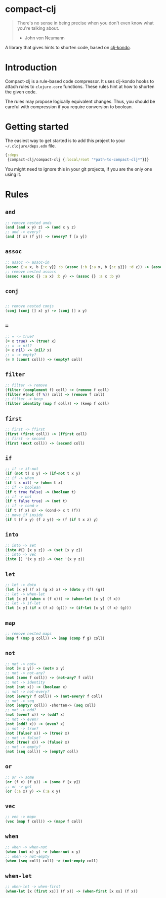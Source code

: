 # compact-clj
> There's no sense in being precise when you don't even know what you're talking about.
> * John von Neumann

A library that gives hints to shorten code, based on [clj-kondo](https://github.com/clj-kondo/clj-kondo).

# Introduction
Compact-clj is a rule-based code compressor. It uses clj-kondo hooks to attach rules to `clojure.core` functions. These rules hint at how to shorten the given code. 

The rules may propose logically equivalent changes. Thus, you should be careful with compression if you require conversion to boolean. 

# Getting started
The easiest way to get started is to add this project to your `~/.clojure/deps.edn` file.
```clojure
{:deps
 {compact-clj/compact-clj {:local/root "*path-to-compact-clj*"}}}
```
You might need to ignore this in your git projects, if you are the only one using it.

# Rules
## `and`
```clojure
;; remove nested ands
(and (and x y) z) -> (and x y z)
;; and -> every?
(and (f x) (f y)) -> (every? f [x y])
```

## `assoc`
```clojure
;; assoc -> assoc-in
(assoc {:a x, b {:c y}} :b (assoc (:b {:a x, b {:c y}}) :d z)) -> (assoc-in {:a x, b {:c y}} [:b :c] z)
;; remove nested assocs
(assoc (assoc {} :a x) :b y) -> (assoc {} :a x :b y)
```

## `conj`
```clojure

;; remove nested conjs
(conj (conj [] x) y) -> (conj [] x y)
```

## `=`
```clojure
;; = -> true?
(= x true) -> (true? x)
;; = -> nil?
(= x nil) -> (nil? x) 
;; = -> empty?
(= 0 (count coll)) -> (empty? coll)
```

## `filter`
```clojure
;; filter -> remove
(filter (complement f) coll) -> (remove f coll)
(filter #(not (f %)) coll) -> (remove f coll)
;; filter -> keep
(filter identity (map f coll)) -> (keep f coll) 
```

## `first`
```clojure
;; first -> ffirst
(first (first coll)) -> (ffirst coll)
;; first -> second
(first (next coll)) -> (second coll)
```

## `if`
```clojure
;; if -> if-not
(if (not t) x y) -> (if-not t x y)
;; if -> when
(if t x nil) -> (when t x)
;; if -> boolean
(if t true false) -> (boolean t)
;; if -> not
(if t false true) -> (not t)
;; if -> cond->
(if t (f x) x) -> (cond-> x t (f))
;; move if inside
(if t (f x y) (f z y)) -> (f (if t x z) y)
```

## `into`
```clojure
;; into -> set
(into #{} [x y z]) -> (set [x y z])
;; into -> vec
(into [] '(x y z)) -> (vec '(x y z))
```

## `let`
```clojure
;; let -> doto
(let [x y] (f x) (g x) x) -> (doto y (f) (g))
;; let -> when-let
(let [x y] (when x (f x))) -> (when-let [x y] (f x))
;; let -> if-let
(let [x y] (if x (f x) (g))) -> (if-let [x y] (f x) (g)))
```

## `map`
```clojure
;; remove nested maps
(map f (map g coll)) -> (map (comp f g) coll)
```

## `not`
```clojure
;; not -> not=
(not (= x y)) -> (not= x y)
;; not -> not-any?
(not (some f coll)) -> (not-any? f coll)
;; not -> identity
(not (not x)) -> (boolean x)
;; not -> not-every?
(not (every? f coll)) -> (not-every? f coll)
;; not -> seq
(not (empty? coll)) -shorten-> (seq coll)
;; not -> odd?
(not (even? x)) -> (odd? x)
;; not -> even?
(not (odd? x)) -> (even? x)
;; not -> true?
(not (false? x)) -> (true? x)
;; not -> false?
(not (true? x)) -> (false? x)
;; not -> empty?
(not (seq coll)) -> (empty? coll)
```

## `or`
```clojure
;; or -> some
(or (f x) (f y)) -> (some f [x y])
;; or -> get
(or (:a x) y) -> (:a x y)
```

## `vec`
```clojure
;; vec -> mapv
(vec (map f coll)) -> (mapv f coll)
```

## `when`
```clojure
;; when -> when-not
(when (not x) y) -> (when-not x y)
;; when -> not-empty
(when (seq coll) coll) -> (not-empty coll)
```

## `when-let`
```clojure
;; when-let -> when-first
(when-let [x (first xs)] (f x)) -> (when-first [x xs] (f x))
```
